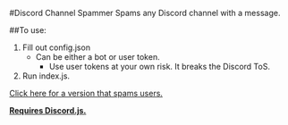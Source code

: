 #Discord Channel Spammer
Spams any Discord channel with a message.

##To use:
1. Fill out config.json
	* Can be either a bot or user token.
		* Use user tokens at your own risk. It breaks the Discord ToS.
2. Run index.js.

[Click here for a version that spams users.](https://github.com/llamasking/discord-user-spammer)

**[Requires Discord.js.](discord.js.org)**
